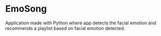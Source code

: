 # EmoSong
Application made with Python where app detects the facial emotion and recommends a playlist based on facial emotion detected.

